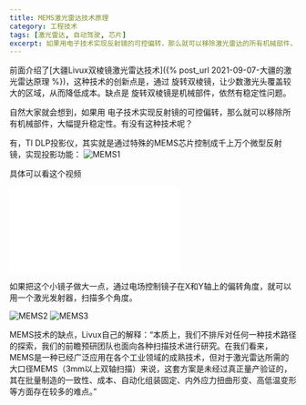 ```yaml
---
title: MEMS激光雷达技术原理
category: 工程技术
tags: [激光雷达, 自动驾驶, 芯片]
excerpt: 如果用电子技术实现反射镜的可控偏转，那么就可以移除激光雷达的所有机械部件，大幅提升稳定性。有没有这种技术呢？
---
```


前面介绍了[大疆Livux双棱镜激光雷达技术]({% post_url 2021-09-07-大疆的激光雷达原理 %})，这种技术的创新点是，通过 旋转双棱镜，让少数激光头覆盖较大的区域，从而降低成本。缺点是 旋转双棱镜是机械部件，依然有稳定性问题。

自然大家就会想到，如果用 电子技术实现反射镜的可控偏转，那么就可以移除所有机械部件，大幅提升稳定性。有没有这种技术呢？

有，TI DLP投影仪，其实就是通过特殊的MEMS芯片控制成千上万个微型反射镜，实现投影功能：
![MEMS1](https://img3.gelonghui.com/e2ce3-58690375-675d-4fd2-8847-224b1336ee33.png)


具体可以看这个视频 
<iframe src="//player.bilibili.com/player.html?aid=884402163&bvid=BV1uK4y1e77v&cid=230120388&page=1" scrolling="no" border="0" frameborder="no" framespacing="0" allowfullscreen="true"> </iframe>

如果把这个小镜子做大一点，通过电场控制镜子在X和Y轴上的偏转角度，就可以用一个激光发射器，扫描多个角度。

![MEMS2](https://img.auto-testing.net/testingimg/201812/18/235352341.jpeg)
![MEMS3](https://ars.els-cdn.com/content/image/1-s2.0-S0030399218307230-gr1.jpg)


MEMS技术的缺点，Livux自己的解释：“本质上，我们不排斥对任何一种技术路径的探索，我们的前瞻预研团队也面向各种扫描技术进行研究。在我们看来，MEMS是一种已经广泛应用在各个工业领域的成熟技术，但对于激光雷达所需的大口径MEMS（3mm以上双轴扫描）来说，这套方案是未经过真正量产验证的，其在批量制造的一致性、成本、自动化组装固定、内外应力扭曲形变、高低温变形等方面存在较多的难点。”